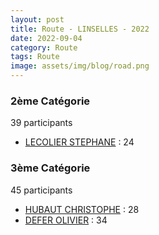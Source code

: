 ```yaml
---
layout: post
title: Route - LINSELLES - 2022
date: 2022-09-04
category: Route
tags: Route
image: assets/img/blog/road.png
---
```


### 2ème Catégorie
39 participants
- [LECOLIER STEPHANE](https://teamspecializedlille.cc/coureurs/lecolierstephane) : 24

### 3ème Catégorie
45 participants
- [HUBAUT CHRISTOPHE](https://teamspecializedlille.cc/coureurs/hubautchristophe) : 28
- [DEFER OLIVIER](https://teamspecializedlille.cc/coureurs/deferolivier) : 34
